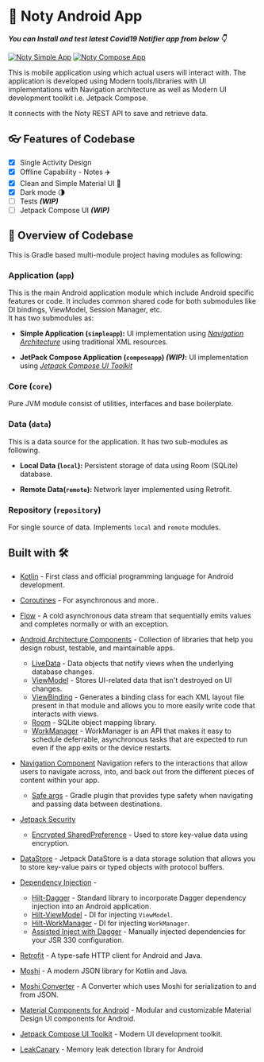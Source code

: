 # 📱 Noty Android App

***You can Install and test latest Covid19 Notifier app from below 👇***

[![Noty Simple App](https://img.shields.io/github/v/release/patilshreyas/notykt?color=7885FF&label=Simple%20App&logo=android&style=for-the-badge)](https://github.com/patilshreyas/notykt/releases/latest/download/noty-android-simple.apk)
[![Noty Compose App](https://img.shields.io/github/v/release/patilshreyas/notykt?color=7885FF&label=Compose%20App&logo=android&style=for-the-badge)](https://github.com/patilshreyas/notykt/releases/latest/download/noty-android-compose.apk)

This is mobile application using which actual users will interact with. The application is developed using Modern tools/libraries with UI implementations with Navigation architecture as well as Modern UI development toolkit i.e. Jetpack Compose.

It connects with the Noty REST API to save and retrieve data.

## 👓 Features of Codebase

- [x] Single Activity Design
- [x] Offline Capability - Notes ✈️
- [x] Clean and Simple Material UI 🎨
- [x] Dark mode 🌗
- [ ] Tests ***(WIP)***
- [ ] Jetpack Compose UI ***(WIP)***

## 📙 Overview of Codebase

This is Gradle based multi-module project having modules as following:

### Application (`app`)

This is the main Android application module which include Android specific features or code. It includes common shared code for both submodules like DI bindings, ViewModel, Session Manager, etc.  
It has two submodules as:

- **Simple Application (`simpleapp`):** UI implementation using [_Navigation Architecture_](https://developer.android.com/guide/navigation/navigation-getting-started) using traditional XML resources.

- **JetPack Compose Application (`composeapp`) _(WIP)_:** UI implementation using [_Jetpack Compose UI Toolkit_](https://developer.android.com/jetpack/compose?gclid=Cj0KCQjwreT8BRDTARIsAJLI0KKRX0vsRWcQ-0AC6lCutEWwAB4t1wqWBi2MclQqm96gnSddahFRdkAaArbwEALw_wcB&gclsrc=aw.ds)

### Core (`core`)

Pure JVM module consist of utilities, interfaces and base boilerplate.

### Data (`data`)

This is a data source for the application. It has two sub-modules as following.

- **Local Data (`local`):** Persistent storage of data using Room (SQLite) database.

- **Remote Data(`remote`):** Network layer implemented using Retrofit.

### Repository (`repository`)

For single source of data. Implements `local` and `remote` modules.

## Built with 🛠

- [Kotlin](https://kotlinlang.org/) - First class and official programming language for Android development.

- [Coroutines](https://kotlinlang.org/docs/reference/coroutines-overview.html) - For asynchronous and more..

- [Flow](https://kotlin.github.io/kotlinx.coroutines/kotlinx-coroutines-core/kotlinx.coroutines.flow/-flow/) - A cold asynchronous data stream that sequentially emits values and completes normally or with an exception.

- [Android Architecture Components](https://developer.android.com/topic/libraries/architecture) - Collection of libraries that help you design robust, testable, and maintainable apps.
  - [LiveData](https://developer.android.com/topic/libraries/architecture/livedata) - Data objects that notify views when the underlying database changes.
  - [ViewModel](https://developer.android.com/topic/libraries/architecture/viewmodel) - Stores UI-related data that isn't destroyed on UI changes. 
  - [ViewBinding](https://developer.android.com/topic/libraries/view-binding) - Generates a binding class for each XML layout file present in that module and allows you to more easily write code that interacts with views.
  - [Room](https://developer.android.com/topic/libraries/architecture/room) - SQLite object mapping library.
  - [WorkManager](https://developer.android.com/topic/libraries/architecture/workmanager) - WorkManager is an API that makes it easy to schedule deferrable, asynchronous tasks that are expected to run even if the app exits or the device restarts.

- [Navigation Component](https://developer.android.com/guide/navigation/navigation-getting-started) Navigation refers to the interactions that allow users to navigate across, into, and back out from the different pieces of content within your app.
    - [Safe args](https://developer.android.com/guide/navigation/navigation-pass-data#Safe-args) - Gradle plugin that provides type safety when navigating and passing data between destinations. 

- [Jetpack Security](https://developer.android.com/topic/security/)
    - [Encrypted SharedPreference](https://developer.android.com/topic/security/data) - Used to store key-value data using encryption.

- [DataStore](https://developer.android.com/topic/libraries/architecture/datastore) - Jetpack DataStore is a data storage solution that allows you to store key-value pairs or typed objects with protocol buffers.

- [Dependency Injection](https://developer.android.com/training/dependency-injection) - 
  - [Hilt-Dagger](https://dagger.dev/hilt/) - Standard library to incorporate Dagger dependency injection into an Android application.
  - [Hilt-ViewModel](https://developer.android.com/training/dependency-injection/hilt-jetpack) - DI for injecting `ViewModel`.
  - [Hilt-WorkManager](https://developer.android.com/training/dependency-injection/hilt-jetpack) - DI for injecting `WorkManager`.
  - [Assisted Inject with Dagger](https://github.com/square/AssistedInject) - Manually injected dependencies for your JSR 330 configuration.

- [Retrofit](https://square.github.io/retrofit/) - A type-safe HTTP client for Android and Java.

- [Moshi](https://github.com/square/moshi) - A modern JSON library for Kotlin and Java.

- [Moshi Converter](https://github.com/square/retrofit/tree/master/retrofit-converters/moshi) - A Converter which uses Moshi for serialization to and from JSON.

- [Material Components for Android](https://github.com/material-components/material-components-android) - Modular and customizable Material Design UI components for Android.

- [Jetpack Compose UI Toolkit](https://developer.android.com/jetpack/compose) - Modern UI development toolkit.

- [LeakCanary](https://square.github.io/leakcanary/) - Memory leak detection library for Android
